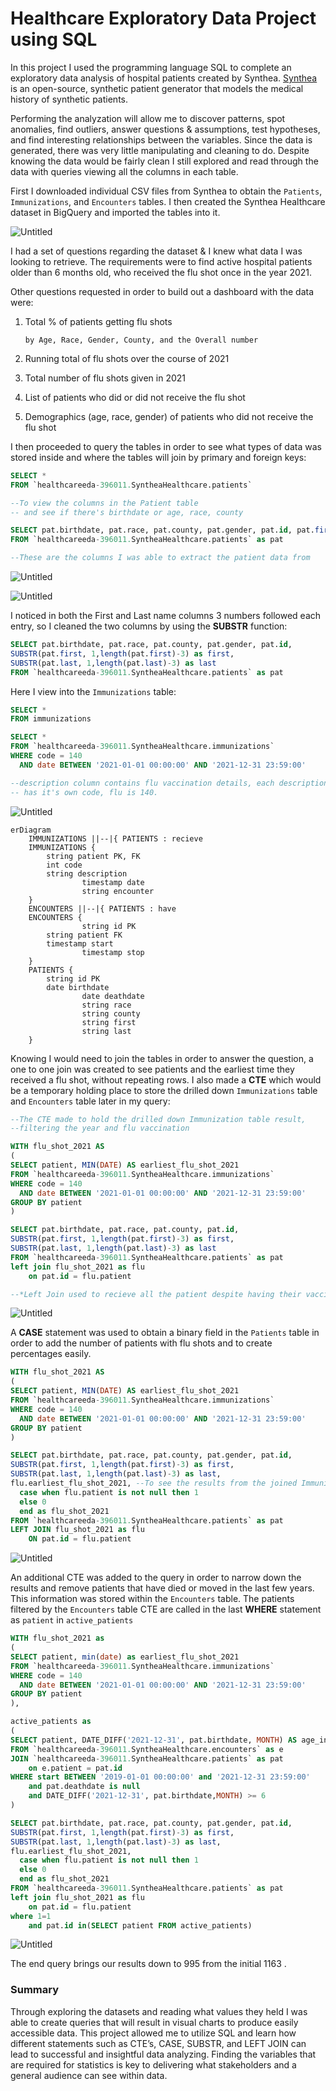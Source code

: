 # Healthcare Exploratory Data Project using SQL

In this project I used the programming language SQL to complete an exploratory data analysis of hospital patients created by Synthea. [Synthea](https://synthetichealth.github.io/synthea/) is an open-source, synthetic patient generator that models the medical history of synthetic patients.

Performing the analyzation will allow me to discover patterns, spot anomalies, find outliers, answer questions & assumptions, test hypotheses, and find interesting relationships between the variables. Since the data is generated, there was very little manipulating and cleaning to do. Despite knowing the data would be fairly clean I still explored and read through the data with queries viewing all the columns in each table.

First I downloaded individual CSV files from Synthea to obtain the `Patients`, `Immunizations`, and `Encounters` tables. I then created the Synthea Healthcare dataset in BigQuery and imported the tables into it. 

![Untitled](Healthcare%20Exploratory%20Data%20Project%20using%20SQL%200d53a78841754a6fb52cc4338fc577eb/Untitled.png)

I had a set of questions regarding the dataset & I knew what data I was looking to retrieve. The requirements were to find active hospital patients older than 6 months old, who received the flu shot once in the year 2021.

Other questions requested in order to build out a dashboard with the data were:

1. Total % of patients getting flu shots

       by Age, Race, Gender, County, and the Overall number

1. Running total of flu shots over the course of 2021
2. Total number of flu shots given in 2021
3. List of patients who did or did not receive the flu shot
4. Demographics (age, race, gender) of patients who did not receive the flu shot

I then proceeded to query the tables in order to see what types of data was stored inside and where the tables will join by primary and foreign keys:

```sql
SELECT *
FROM `healthcareeda-396011.SyntheaHealthcare.patients`

--To view the columns in the Patient table 
-- and see if there's birthdate or age, race, county

SELECT pat.birthdate, pat.race, pat.county, pat.gender, pat.id, pat.first, pat.last
FROM `healthcareeda-396011.SyntheaHealthcare.patients` as pat

--These are the columns I was able to extract the patient data from
```

![Untitled](Healthcare%20Exploratory%20Data%20Project%20using%20SQL%200d53a78841754a6fb52cc4338fc577eb/Untitled%201.png)

![Untitled](Healthcare%20Exploratory%20Data%20Project%20using%20SQL%200d53a78841754a6fb52cc4338fc577eb/Untitled%202.png)

I noticed in both the First and Last name columns  3 numbers followed each entry, so I cleaned the two columns by using the **SUBSTR** function:

```sql
SELECT pat.birthdate, pat.race, pat.county, pat.gender, pat.id, 
SUBSTR(pat.first, 1,length(pat.first)-3) as first, 
SUBSTR(pat.last, 1,length(pat.last)-3) as last
FROM `healthcareeda-396011.SyntheaHealthcare.patients` as pat
```

Here I view into the `Immunizations` table:

```sql
SELECT *
FROM immunizations

SELECT *
FROM `healthcareeda-396011.SyntheaHealthcare.immunizations`
WHERE code = 140
  AND date BETWEEN '2021-01-01 00:00:00' AND '2021-12-31 23:59:00'

--description column contains flu vaccination details, each description 
-- has it's own code, flu is 140. 
```

![Untitled](Healthcare%20Exploratory%20Data%20Project%20using%20SQL%200d53a78841754a6fb52cc4338fc577eb/Untitled%203.png)

```mermaid
erDiagram
    IMMUNIZATIONS ||--|{ PATIENTS : recieve
    IMMUNIZATIONS {
        string patient PK, FK
        int code
        string description
				timestamp date
				string encounter
    }
    ENCOUNTERS ||--|{ PATIENTS : have
    ENCOUNTERS {
				string id PK
        string patient FK 
        timestamp start
				timestamp stop
    }
    PATIENTS {
        string id PK
        date birthdate
				date deathdate
				string race
				string county
				string first
				string last
    }

```

Knowing I would need to join the tables in order to answer the question, a one to one  join was created to see patients and the earliest time they received a flu shot, without repeating rows. I also made a **CTE** which would be a temporary holding place to store the drilled down `Immunizations` table and `Encounters` table later in my query:

```sql
--The CTE made to hold the drilled down Immunization table result, 
--filtering the year and flu vaccination 

WITH flu_shot_2021 AS
(
SELECT patient, MIN(DATE) AS earliest_flu_shot_2021
FROM `healthcareeda-396011.SyntheaHealthcare.immunizations`
WHERE code = 140
  AND date BETWEEN '2021-01-01 00:00:00' AND '2021-12-31 23:59:00'
GROUP BY patient
)

SELECT pat.birthdate, pat.race, pat.county, pat.id, 
SUBSTR(pat.first, 1,length(pat.first)-3) as first, 
SUBSTR(pat.last, 1,length(pat.last)-3) as last
FROM `healthcareeda-396011.SyntheaHealthcare.patients` as pat
left join flu_shot_2021 as flu
	on pat.id = flu.patient

--*Left Join used to recieve all the patient despite having their vaccinations or not
```

![Untitled](Healthcare%20Exploratory%20Data%20Project%20using%20SQL%200d53a78841754a6fb52cc4338fc577eb/Untitled%204.png)

A **CASE** statement was used to obtain a binary field in the `Patients` table  in order to add  the number of patients with flu shots and to create percentages easily.

```sql
WITH flu_shot_2021 AS
(
SELECT patient, MIN(DATE) AS earliest_flu_shot_2021
FROM `healthcareeda-396011.SyntheaHealthcare.immunizations`
WHERE code = 140
  AND date BETWEEN '2021-01-01 00:00:00' AND '2021-12-31 23:59:00'
GROUP BY patient
)

SELECT pat.birthdate, pat.race, pat.county, pat.gender, pat.id, 
SUBSTR(pat.first, 1,length(pat.first)-3) as first, 
SUBSTR(pat.last, 1,length(pat.last)-3) as last,
flu.earliest_flu_shot_2021, --To see the results from the joined Immunization table --
  case when flu.patient is not null then 1
  else 0
  end as flu_shot_2021
FROM `healthcareeda-396011.SyntheaHealthcare.patients` as pat
LEFT JOIN flu_shot_2021 as flu
	ON pat.id = flu.patient
```

![Untitled](Healthcare%20Exploratory%20Data%20Project%20using%20SQL%200d53a78841754a6fb52cc4338fc577eb/Untitled%205.png)

An additional CTE was added to the query in order to narrow down the results and remove patients that have died or moved in the last few years. This information was stored within the `Encounters` table.
The patients filtered by the `Encounters` table CTE are called in the last **WHERE** statement as `patient` in `active_patients`

```sql
WITH flu_shot_2021 as
(
SELECT patient, min(date) as earliest_flu_shot_2021
FROM `healthcareeda-396011.SyntheaHealthcare.immunizations`
WHERE code = 140
  AND date BETWEEN '2021-01-01 00:00:00' AND '2021-12-31 23:59:00'
GROUP BY patient
),

active_patients as
(
SELECT patient, DATE_DIFF('2021-12-31', pat.birthdate, MONTH) AS age_in_months
FROM `healthcareeda-396011.SyntheaHealthcare.encounters` as e
JOIN `healthcareeda-396011.SyntheaHealthcare.patients` as pat
	on e.patient = pat.id
WHERE start BETWEEN '2019-01-01 00:00:00' and '2021-12-31 23:59:00'
	and pat.deathdate is null
	and DATE_DIFF('2021-12-31', pat.birthdate,MONTH) >= 6
)

SELECT pat.birthdate, pat.race, pat.county, pat.gender, pat.id, 
SUBSTR(pat.first, 1,length(pat.first)-3) as first, 
SUBSTR(pat.last, 1,length(pat.last)-3) as last,
flu.earliest_flu_shot_2021, 
  case when flu.patient is not null then 1
  else 0
  end as flu_shot_2021
FROM `healthcareeda-396011.SyntheaHealthcare.patients` as pat
left join flu_shot_2021 as flu
	on pat.id = flu.patient
where 1=1
	and pat.id in(SELECT patient FROM active_patients) 
```

![Untitled](Healthcare%20Exploratory%20Data%20Project%20using%20SQL%200d53a78841754a6fb52cc4338fc577eb/Untitled%206.png)

The end query brings our results down to 995 from the initial 1163 .

### Summary

 Through exploring the datasets and reading what values they held I was able to create queries that will result in visual charts to produce easily accessible data. This project allowed me to utilize SQL and learn how different statements such as CTE’s, CASE, SUBSTR, and LEFT JOIN can lead to successful and insightful data analyzing. Finding the variables that are required for statistics is key to delivering what stakeholders and a general audience can see within data.